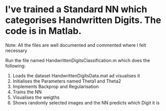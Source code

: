 # I've trained a Standard NN which categorises Handwritten Digits. The code is in Matlab.
Note: All the files are well documented and commented where I felt necessary

Run the file named HandwrittenDigitsClassification.m which does the following:
1. Loads the dataset HandwrittenDigitsData.mat ad visualises it
2. Initialises the Parameters named Theta1 and Theta2
3. Implements Backprop and Regularisation
4. Trains the NN
5. Visualises the weigths
6. Shows randomly selected images and the NN predicts which Digit it is
